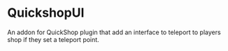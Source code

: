 # QuickshopUI
An addon for QuickShop plugin that add an interface to teleport to players shop if they set a teleport point.
